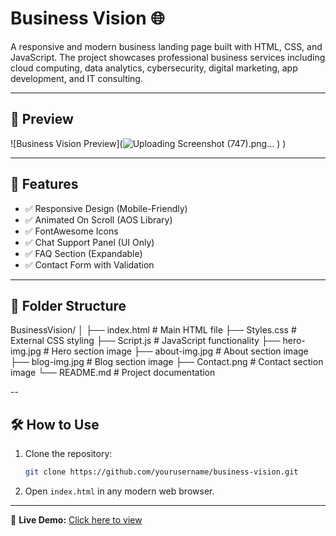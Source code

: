 # Business Vision 🌐

A responsive and modern business landing page built with HTML, CSS, and JavaScript. The project showcases professional business services including cloud computing, data analytics, cybersecurity, digital marketing, app development, and IT consulting.

---

## 📸 Preview

![Business Vision Preview](![Uploading Screenshot (747).png…]()
)
) 

---

## 🚀 Features

- ✅ Responsive Design (Mobile-Friendly)
- ✅ Animated On Scroll (AOS Library)
- ✅ FontAwesome Icons
- ✅ Chat Support Panel (UI Only)
- ✅ FAQ Section (Expandable)
- ✅ Contact Form with Validation

---

## 📁 Folder Structure
BusinessVision/
│
├── index.html # Main HTML file
├── Styles.css # External CSS styling
├── Script.js # JavaScript functionality
├── hero-img.jpg # Hero section image
├── about-img.jpg # About section image
├── blog-img.jpg # Blog section image
├── Contact.png # Contact section image
└── README.md # Project documentation

--
## 🛠️ How to Use

1. Clone the repository:
    ```bash
    git clone https://github.com/yourusername/business-vision.git
    ```
2. Open `index.html` in any modern web browser.

---
🔗 **Live Demo:** [Click here to view](visionbusiness.netlify.app/#home)


